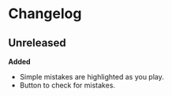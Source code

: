 # Changelog

## Unreleased

**Added**

- Simple mistakes are highlighted as you play.
- Button to check for mistakes.
